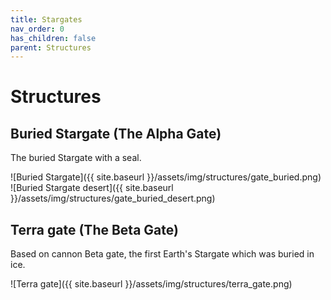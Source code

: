 ```yaml
---
title: Stargates
nav_order: 0
has_children: false
parent: Structures
---
```


# Structures
## Buried Stargate (The Alpha Gate)
The buried Stargate with a seal.

[//]: # (Update screenshots to include DHD)

![Buried Stargate]({{ site.baseurl }}/assets/img/structures/gate_buried.png)
![Buried Stargate desert]({{ site.baseurl }}/assets/img/structures/gate_buried_desert.png)

## Terra gate (The Beta Gate)
Based on cannon Beta gate, the first Earth's Stargate which was buried in ice.

![Terra gate]({{ site.baseurl }}/assets/img/structures/terra_gate.png)